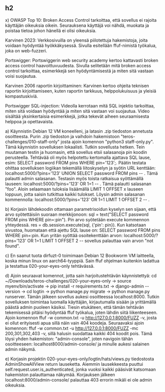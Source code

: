 ## h2

x) 
  OWASP Top 10: Broken Access Control tarkoittaa, että sovellus ei rajoita käyttäjän oikeuksia oikein. Seurauksena käyttäjä voi nähdä, muokata ja poistaa tietoa johon hänellä ei olisi        oikeuksia. 
  
  Karvinen 2023: Verkkosivuilla on yleensä piilotettuja hakemistoja, joita voidaan hyödyntää hyökkäkysessä. Sivulla esitellään ffuf-nimistä työkalua, joka on web-fuzzeri. 
  
  Portswigger: Portswiggerin web security academy kertoo kattavasti broken access control haavoittuvuudesta. Sivulla selitetään mitä broken access control tarkoittaa, esimerkkejä sen         hyödyntämisestä ja miten sitä vastaan voisi suojautua. 
  
  Karvinen 2006 raportin kirjoittaminen: Karvinen kertoo ohjeita teknisen raportin kirjoittamiseen, kuten raportin tarkkuus, helppolukuisuus ja yleisiä kompastuskiviä. 
  
  Portswigger SQL-injection: Videolla kerrotaan mitä SQL injektio tarkoittaa, miten sitä voidaan hyödyntää ja miten sitä vastaan voi suojautua. Video sisältää yksinkertaisia esimerkkejä,     jotka tekevät aiheen seuraamisesta helppoa ja opettavaista.

a) Käynnistin Debian 12 VM koneelleni, ja latasin .zip tiedoston annetusta osoitteesta. Purin .zip tiedoston ja vaihdoin hakemistoon "teros-challenges/010-staff-only" josta ajoin komennon "python3 staff-only.py". Tämä käynnistin sovelluksen lokaalisti. Tutkin sovellusta hetken. Tein muutaman testin ja huomasin, että sovellus etsii salasanoja pin koodin perusteella. Tehtävää oli myös helpotettu kertomalla ajattava SQL lause, esim: SELECT password FROM pins WHERE pin='123';. Päätin testata ohittaa sovelluksen logiikan tekemällä liitoskyselyn ja syötin URL kenttään: localhost:5000/?pins='123' UNION SELECT password FROM pins -- . Tämä palautti admin salasanan. Testasin myös toista ratkaisua syöttämällä lauseen: 
localhost:5000/?pins='123' OR 1=1 -- . Tämä palautti salasanan "foo". Aloin selaamaan tuloksia lisäämällä LIMIT 1 OFFSET x lauseen loppuun, jotta saisin tutkittua kaikki tulokset. Löysin admin salasanan kommennolla: localhost:5000/?pins='123' OR 1=1 LIMIT 1 OFFSET 2 -- . 

b) Korjasin lähdekoodin ottamaan parametrisoidun kyselyn sen sijaan, että arvo syötettäisiin suoraan merkkijonoon: sql = text("SELECT password FROM pins WHERE pin=:pin"). Pin arvo syötetään execute kommennon yhteydessä. res = db.session.execute(sql, {'pin': pin}). Kun katsotaan sivustoa, huomataan että ajettu SQL lause on: SELECT password FROM pins WHERE pin=:pin. Kun yritän syöttää osoitekenttään arvon: localhost:5000/?pins='123' OR 1=1 LIMIT 1 OFFSET 2 -- sovellus palauttaa vain arvon "not found".

c) En saanut tuota dirfuzt-0 toimimaan Debian 12 Bookworm VM laitteella, koska minun linux on aarch64-tyyppiä. Sain ffuf ohjelman kuitenkin ladattua ja testattua 020-your-eyes-only tehtävässä. 

d) Ajoin seuraavat komennot, jotta sain harjoitustehtävän käynnistettyä: cd ~/Downloads/teros-challenges/020-your-eyes-only -> source myenv/bin/activate -> pip install -r requirements.txt -> django-admin --version -> cd logtin -> python manage.py migrate -> python manage.py runserver. Tämän jälkeen sovellus aukesi osoitteessa localhost:8000. Tutkin sovelluksen toimintaa luomalla käyttäjän, kirjautumalla sisään ja yrittämällä päästä admin puoleen käsiksi. Tiesin etukäteen, että tämän tehtävän tekemisessä pitäisi hyödyntää ffuf työkalua, joten lähdin siitä liikenteeseen. Ajoin komennon ffuf -w common.txt -u http://127.0.0.1:8000/FUZZ -v, josta ei ollut erityisesti apua sillä näin vain 404 koodeja. Seuraavaksi ajoin komennon: ffuf -w common.txt -u http://127.0.0.1:8000/FUZZ -mc 200,301,302,403 -v, sillä halusin suodattaa kaikki 404 koodit pois. Tämä löysi yhden hakemiston: "admin-console", joten navigoin tähän osoitteeseen: localhost8000/admin-console/ ja minulle aukesi salainen admin näkymä. 

e) Korjasin projektin 020-your-eyes-only/logtin/hats/views.py tiedostosta AdminShowAllView return lauseketta. Aiemmin lausekkeesta puuttui self.request.user.is_authenticated, jonka vuoksi kaikki pääsivät katsomaan hakemiston palauttamaa näkymää. Korjauksen jälkeen localhost:8000/admin-console/ palauttaa 403 errorin mikäli ei ole admin oikeuksia. 



